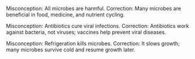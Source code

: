 Misconception: All microbes are harmful.
Correction: Many microbes are beneficial in food, medicine, and nutrient cycling.

Misconception: Antibiotics cure viral infections.
Correction: Antibiotics work against bacteria, not viruses; vaccines help prevent viral diseases.

Misconception: Refrigeration kills microbes.
Correction: It slows growth; many microbes survive cold and resume growth later.